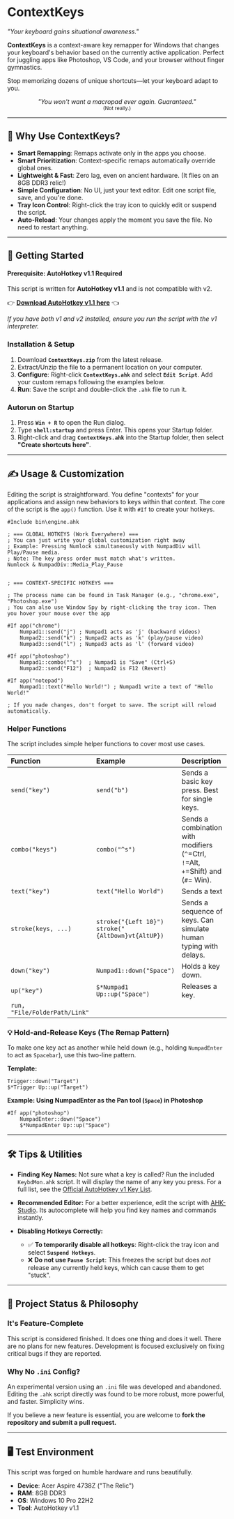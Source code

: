 # ContextKeys
*"Your keyboard gains situational awareness."*

**ContextKeys** is a context-aware key remapper for Windows that changes your keyboard's behavior based on the currently active application. Perfect for juggling apps like Photoshop, VS Code, and your browser without finger gymnastics.

Stop memorizing dozens of unique shortcuts—let your keyboard adapt to you.

<p align="center">
<em>"You won't want a macropad ever again. Guaranteed."</em><br>
<sup>(Not really.)</sup>
</p>

---

## 🌟 Why Use ContextKeys?
- **Smart Remapping**: Remaps activate only in the apps you choose.
- **Smart Prioritization**: Context-specific remaps automatically override global ones.
- **Lightweight & Fast**: Zero lag, even on ancient hardware. (It flies on an 8GB DDR3 relic!)
- **Simple Configuration**: No UI, just your text editor. Edit one script file, save, and you're done.
- **Tray Icon Control**: Right-click the tray icon to quickly edit or suspend the script.
- **Auto-Reload**: Your changes apply the moment you save the file. No need to restart anything.

---

## 🚀 Getting Started

#### Prerequisite: AutoHotkey v1.1 Required
This script is written for **AutoHotkey v1.1** and is not compatible with v2.

👉 **[Download AutoHotkey v1.1 here](https://www.autohotkey.com/download/ahk-install.exe)** 👈

*If you have both v1 and v2 installed, ensure you run the script with the v1 interpreter.*

### Installation & Setup
1.  Download **`ContextKeys.zip`** from the latest release.
2.  Extract/Unzip the file to a permanent location on your computer.
3.  **Configure**: Right-click **`ContextKeys.ahk`** and select **`Edit Script`**. Add your custom remaps following the examples below.
4.  **Run**: Save the script and double-click the `.ahk` file to run it.

### Autorun on Startup
1.  Press **`Win + R`** to open the Run dialog.
2.  Type **`shell:startup`** and press Enter. This opens your Startup folder.
3.  Right-click and drag **`ContextKeys.ahk`** into the Startup folder, then select **"Create shortcuts here"**.

---

## ✍️ Usage & Customization
Editing the script is straightforward. You define "contexts" for your applications and assign new behaviors to keys within that context. The core of the script is the `app()` function. Use it with `#If` to create your hotkeys.

```autohotkey
#Include bin\engine.ahk

; === GLOBAL HOTKEYS (Work Everywhere) ===
; You can just write your global customization right away
; Example: Pressing Numlock simultaneously with NumpadDiv will Play/Pause media.
; Note: The key press order must match what's written.
Numlock & NumpadDiv::Media_Play_Pause


; === CONTEXT-SPECIFIC HOTKEYS ===

; The process name can be found in Task Manager (e.g., "chrome.exe", "Photoshop.exe")
; You can also use Window Spy by right-clicking the tray icon. Then you hover your mouse over the app

#If app("chrome")
    Numpad1::send("j") ; Numpad1 acts as 'j' (backward videos)
    Numpad2::send("k") ; Numpad2 acts as 'k' (play/pause video)
    Numpad3::send("l") ; Numpad3 acts as 'l' (forward video)

#If app("photoshop")
    Numpad1::combo("^s")  ; Numpad1 is "Save" (Ctrl+S)
    Numpad2::send("F12")  ; Numpad2 is F12 (Revert)

#If app("notepad")
    Numpad1::text("Hello World!") ; Numpad1 write a text of "Hello World!"

; If you made changes, don't forget to save. The script will reload automatically.
```


### Helper Functions
The script includes simple helper functions to cover most use cases.

| Function | Example | Description |
| :--- | :--- | :--- |
| `send("key")` | `send("b")` | Sends a basic key press. Best for single keys. |
| `combo("keys")` | `combo("^s")` | Sends a combination with modifiers (`^`=Ctrl, `!`=Alt, `+`=Shift) and (`#`= Win). |
| `text("key")` | `text("Hello World")` | Sends a text |
| `stroke(keys, ...)` | `stroke("{Left 10}")`<br> `stroke("{AltDown}vt{AltUP})` | Sends a sequence of keys. Can simulate human typing with delays. |
| `down("key")` | `Numpad1::down("Space")`      | Holds a key down.|
| `up("key")` | `$*Numpad1 Up::up("Space")`     | Releases a key.|
| `run, "File/FolderPath/Link"` |

### 💡 Hold-and-Release Keys (The Remap Pattern)
To make one key act as another while held down (e.g., holding `NumpadEnter` to act as `Spacebar`), use this two-line pattern.

**Template:**
```autohotkey
Trigger::down("Target")
$*Trigger Up::up("Target")
```
**Example: Using NumpadEnter as the Pan tool (`Space`) in Photoshop**
```autohotkey
#If app("photoshop")
    NumpadEnter::down("Space")
    $*NumpadEnter Up::up("Space")
```

---

## 🛠️ Tips & Utilities

*   **Finding Key Names:** Not sure what a key is called? Run the included `KeybdMon.ahk` script. It will display the name of any key you press. For a full list, see the [Official AutoHotkey v1 Key List](https://www.autohotkey.com/docs/v1/KeyList.htm).

*   **Recommended Editor:** For a better experience, edit the script with [AHK-Studio](https://github.com/maestrith/AHK-Studio). Its autocomplete will help you find key names and commands instantly.

*   **Disabling Hotkeys Correctly:**
    *   ✅ **To temporarily disable all hotkeys**: Right-click the tray icon and select **`Suspend Hotkeys`**.
    *   ❌ **Do not use `Pause Script`**: This freezes the script but does *not* release any currently held keys, which can cause them to get "stuck".

---

## 🔀 Project Status & Philosophy
### It's Feature-Complete
This script is considered finished. It does one thing and does it well. There are no plans for new features. Development is focused exclusively on fixing critical bugs if they are reported.

### Why No `.ini` Config?
An experimental version using an `.ini` file was developed and abandoned. Editing the `.ahk` script directly was found to be more robust, more powerful, and faster. Simplicity wins.

If you believe a new feature is essential, you are welcome to **fork the repository and submit a pull request.**

---
## 🖥️ Test Environment
This script was forged on humble hardware and runs beautifully.

-   **Device**: Acer Aspire 4738Z ("The Relic")
-   **RAM**: 8GB DDR3
-   **OS**: Windows 10 Pro 22H2
-   **Tool**: AutoHotkey v1.1
